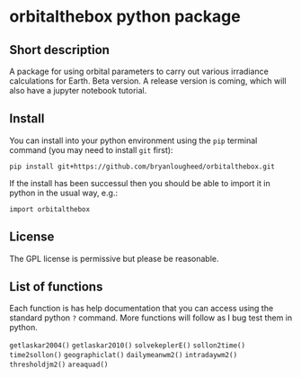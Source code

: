 # orbitalthebox python package

## Short description
A package for using orbital parameters to carry out various irradiance calculations for Earth. Beta version. A release version is coming, which will also have a jupyter notebook tutorial.

## Install
You can install into your python environment using the `pip` terminal command (you may need to install `git` first):

`pip install git+https://github.com/bryanlougheed/orbitalthebox.git`

If the install has been successul then you should be able to import it in python in the usual way, e.g.:

`import orbitalthebox`

## License
The GPL license is permissive but please be reasonable.

## List of functions
Each function is has help documentation that you can access using the standard python `?` command. More functions will follow as I bug test them in python.

`getlaskar2004()`
`getlaskar2010()`
`solvekeplerE()`
`sollon2time()`
`time2sollon()`
`geographiclat()`
`dailymeanwm2()`
`intradaywm2()`
`thresholdjm2()`
`areaquad()`
